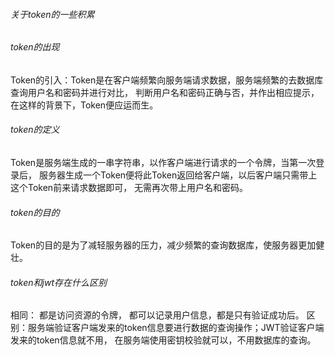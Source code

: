 ###### 关于token的一些积累

###### token的出现
Token的引入：Token是在客户端频繁向服务端请求数据，服务端频繁的去数据库查询用户名和密码并进行对比，
判断用户名和密码正确与否，并作出相应提示，在这样的背景下，Token便应运而生。

###### token的定义
Token是服务端生成的一串字符串，以作客户端进行请求的一个令牌，当第一次登录后，
服务器生成一个Token便将此Token返回给客户端，以后客户端只需带上这个Token前来请求数据即可，
无需再次带上用户名和密码。

###### token的目的

Token的目的是为了减轻服务器的压力，减少频繁的查询数据库，使服务器更加健壮。


###### token和jwt存在什么区别

相同： 都是访问资源的令牌， 都可以记录用户信息，都是只有验证成功后。
区别：服务端验证客户端发来的token信息要进行数据的查询操作；JWT验证客户端发来的token信息就不用， 
在服务端使用密钥校验就可以，不用数据库的查询。